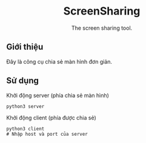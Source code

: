 <div align="center">

# ScreenSharing
The screen sharing tool.

</div>

## Giới thiệu
Đây là công cụ chia sẻ màn hình đơn giản.

## Sử dụng

Khởi động server (phía chia sẻ màn hình)
```
python3 server
```

Khởi động client (phía được chia sẻ)
```
python3 client
# Nhập host và port của server
```
